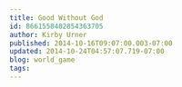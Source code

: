 ```yaml
---
title: Good Without God
id: 8661558402854363705
author: Kirby Urner
published: 2014-10-16T09:07:00.003-07:00
updated: 2014-10-24T04:57:07.719-07:00
blog: world_game
tags: 
---
```


